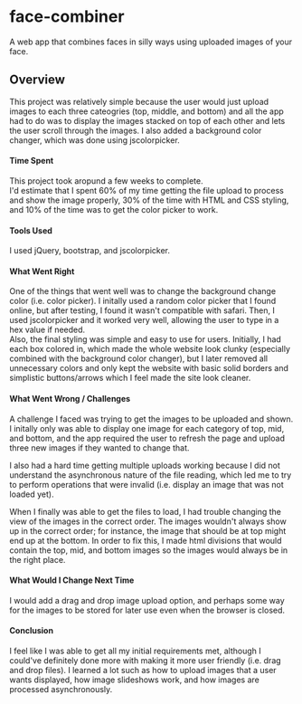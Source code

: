# face-combiner
A web app that combines faces in silly ways using uploaded images of your face.

## Overview
This project was relatively simple because the user would just upload images to each three cateogries (top, middle, and bottom) and all the app had to do was to display the images stacked on top of each other and lets the user scroll through the images. I also added a background color changer, which was done using jscolorpicker. 

#### Time Spent
This project took aropund a few weeks to complete.  
I'd estimate that I spent 60% of my time getting the file upload to process and show the image properly, 30% of the time with HTML and CSS styling, and 10% of the time was to get the color picker to work.

#### Tools Used
I used jQuery, bootstrap, and jscolorpicker. 


#### What Went Right
One of the things that went well was to change the background change color (i.e. color picker). I initally used a random color picker that I found online, but after testing, I found it wasn't compatible with safari. Then, I used jscolorpicker and it worked very well, allowing the user to type in a hex value if needed.  
Also, the final styling was simple and easy to use for users. Initially, I had each box colored in, which made the whole website look clunky (especially combined with the background color changer), but I later removed all unnecessary colors and only kept the website with basic solid borders and simplistic buttons/arrows which I feel made the site look cleaner. 

#### What Went Wrong / Challenges
A challenge I faced was trying to get the images to be uploaded and shown. I initally only was able to display one image for each category of top, mid, and  bottom, and the app required the user to refresh the page and upload three new images if they wanted to change that.  

I also had a hard time getting multiple uploads working because I did not understand the asynchronous nature of the file reading, which led me to try to perform operations that were invalid (i.e. display an image that was not loaded yet).  

When I finally was able to get the files to load, I had trouble changing the view of the images in the correct order. The images wouldn't always show up in the correct order; for instance, the image that should be at top might end up at the bottom. In order to fix this, I made html divisions that would contain the top, mid, and bottom images so the images would always be in the right place. 

#### What Would I Change Next Time
I would add a drag and drop image upload option, and perhaps some way for the images to be stored for later use even when the browser is closed.

#### Conclusion
I feel like I was able to get all my initial requirements met, although I could've definitely done more with making it more user friendly (i.e. drag and drop files). I learned a lot such as how to upload images that a user wants displayed, how image slideshows work, and how images are processed asynchronously.
